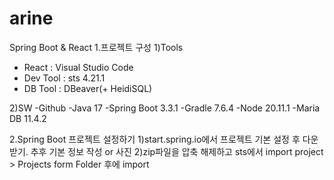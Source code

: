 # arine

Spring Boot & React
1.프로젝트 구성
1)Tools
- React : Visual Studio Code
- Dev Tool : sts 4.21.1
- DB Tool : DBeaver(+ HeidiSQL)

2)SW
-Github
-Java 17
-Spring Boot 3.3.1
-Gradle 7.6.4
-Node 20.11.1
-Maria DB 11.4.2

2.Spring Boot 프로젝트 설정하기
1)start.spring.io에서 프로젝트 기본 설정 후 다운받기.
추후 기본 정보 작성 or 사진
2)zip파일을 압축 해제하고 sts에서 import project > Projects form Folder 후에 import
